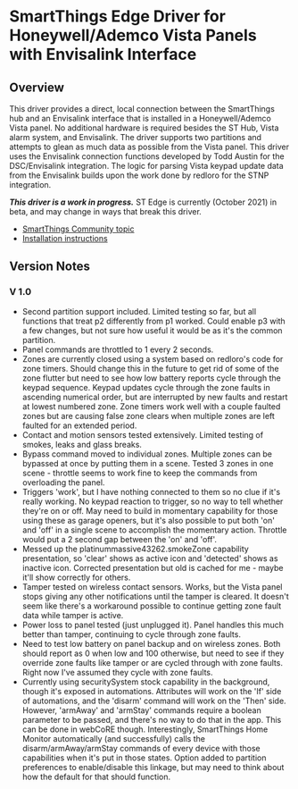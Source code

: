 # SmartThings Edge Driver for Honeywell/Ademco Vista Panels with Envisalink Interface

## Overview

This driver provides a direct, local connection between the SmartThings hub and an Envisalink interface that is installed in a Honeywell/Ademco Vista panel. No additional hardware is required besides the ST Hub, Vista alarm system, and Envisalink. The driver supports two partitions and attempts to glean as much data as possible from the Vista panel. This driver uses the Envisalink connection functions developed by Todd Austin for the DSC/Envisalink integration. The logic for parsing Vista keypad update data from the Envisalink builds upon the work done by redloro for the STNP integration.

***This driver is a work in progress.*** ST Edge is currently (October 2021) in beta, and may change in ways that break this driver.

- [SmartThings Community topic](https://community.smartthings.com/)
- [Installation instructions](INSTALLATION.MD)

## Version Notes

### V 1.0
- Second partition support included. Limited testing so far, but all functions that treat p2 differently from p1 worked. Could enable p3 with a few changes, but not sure how useful it would be as it's the common partition.
- Panel commands are throttled to 1 every 2 seconds.
- Zones are currently closed using a system based on redloro's code for zone timers. Should change this in the future to get rid of some of the zone flutter but need to see how low battery reports cycle through the keypad sequence. Keypad updates cycle through the zone faults in ascending numerical order, but are interrupted by new faults and restart at lowest numbered zone. Zone timers work well with a couple faulted zones but are causing false zone clears when multiple zones are left faulted for an extended period.
- Contact and motion sensors tested extensively. Limited testing of smokes, leaks and glass breaks.
- Bypass command moved to individual zones. Multiple zones can be bypassed at once by putting them in a scene. Tested 3 zones in one scene - throttle seems to work fine to keep the commands from overloading the panel.
- Triggers 'work', but I have nothing connected to them so no clue if it's really working. No keypad reaction to trigger, so no way to tell whether they're on or off. May need to build in momentary capability for those using these as garage openers, but it's also possible to put both 'on' and 'off' in a single scene to accomplish the momentary action. Throttle would put a 2 second gap between the 'on' and 'off'.
- Messed up the platinummassive43262.smokeZone capability presentation, so 'clear' shows as active icon and 'detected' shows as inactive icon. Corrected presentation but old is cached for me - maybe it'll show correctly for others.
- Tamper tested on wireless contact sensors. Works, but the Vista panel stops giving any other notifications until the tamper is cleared. It doesn't seem like there's a workaround possible to continue getting zone fault data while tamper is active.
- Power loss to panel tested (just unplugged it). Panel handles this much better than tamper, continuing to cycle through zone faults.
- Need to test low battery on panel backup and on wireless zones. Both should report as 0 when low and 100 otherwise, but need to see if they override zone faults like tamper or are cycled through with zone faults. Right now I've assumed they cycle with zone faults.
- Currently using securitySystem stock capability in the background, though it's exposed in automations. Attributes will work on the 'If' side of automations, and the 'disarm' command will work on the 'Then' side. However, 'armAway' and 'armStay' commands require a boolean parameter to be passed, and there's no way to do that in the app. This can be done in webCoRE though. Interestingly, SmartThings Home Monitor automatically (and successfully) calls the disarm/armAway/armStay commands of every device with those capabilities when it's put in those states. Option added to partition preferences to enable/disable this linkage, but may need to think about how the default for that should function.